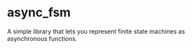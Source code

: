 # async_fsm

A simple library that lets you represent finite state machines as asynchronous functions.
